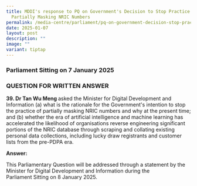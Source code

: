 ```yaml
---
title: MDDI's response to PQ on Government's Decision to Stop Practice of
  Partially Masking NRIC Numbers
permalink: /media-centre/parliament/pq-on-government-decision-stop-practice-partially-masking-nric-numbers/
date: 2025-01-07
layout: post
description: ""
image: ""
variant: tiptap
---
```

<h3>Parliament Sitting on 7 January 2025</h3>
<h3>QUESTION FOR WRITTEN ANSWER</h3>
<p><strong>39. Dr Tan Wu Meng </strong>asked the Minister for Digital Development
and Information (a) what is the rationale for the Government's intention
to stop the practice of partially&nbsp;masking NRIC numbers and why at
the present time; and (b) whether the era of artificial&nbsp;intelligence
and machine learning has accelerated the likelihood of organisations reverse&nbsp;engineering
significant portions of the NRIC database through scraping and collating&nbsp;existing
personal data collections, including lucky draw registrants and customer
lists&nbsp;from the pre-PDPA era.</p>
<p><strong>Answer:</strong>
</p>
<p>This Parliamentary Question will be addressed through a&nbsp;statement
by the Minister for Digital Development and Information during the Parliament&nbsp;Sitting
on 8 January 2025.&nbsp;</p>
<p></p>